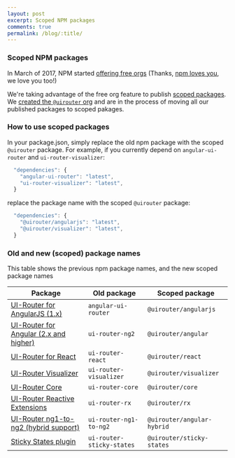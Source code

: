 ```yaml
---
layout: post
excerpt: Scoped NPM packages
comments: true
permalink: /blog/:title/
---
```



### Scoped NPM packages

In March of 2017, NPM started [offering free orgs](https://twitter.com/rockbot/status/844679739956592641) (Thanks, [npm loves you](https://twitter.com/npm_support), we love you too!)

We're taking advantage of the free org feature to publish [scoped packages](https://docs.npmjs.com/misc/scope).
We [created the `@uirouter` org](https://www.npmjs.com/org/uirouter/) and are in the process of moving all our published packages to scoped pakages.


### How to use scoped packages

In your package.json, simply replace the old npm package with the scoped `@uirouter` package.
For example, if you currently depend on `angular-ui-router` and `ui-router-visualizer`:

```js
  "dependencies": {
    "angular-ui-router": "latest",
    "ui-router-visualizer": "latest",
  }
```

replace the package name with the scoped `@uirouter` package:

```js
  "dependencies": {
    "@uirouter/angularjs": "latest",
    "@uirouter/visualizer": "latest",
  }
```

### Old and new (scoped) package names

This table shows the previous npm package names, and the new scoped package names

|Package|Old package|Scoped package|
|-------|-----------|--------------|
|[UI-Router for AngularJS (1.x)](https://github.com/angular-ui/ui-router/)|`angular-ui-router`|`@uirouter/angularjs`|
|[UI-Router for Angular (2.x and higher)](https://github.com/ui-router/angular)|`ui-router-ng2`|`@uirouter/angular`|
|[UI-Router for React](https://github.com/ui-router/react)|`ui-router-react`|`@uirouter/react`|
|[UI-Router Visualizer](https://github.com/ui-router/visualizer)|`ui-router-visualizer`|`@uirouter/visualizer`|
|[UI-Router Core](https://github.com/ui-router/core)|`ui-router-core`|`@uirouter/core`|
|[UI-Router Reactive Extensions](https://github.com/ui-router/rx)|`ui-router-rx`|`@uirouter/rx`|
|[UI-Router ng1-to-ng2 (hybrid support)](https://github.com/ui-router/ng1-to-ng2)|`ui-router-ng1-to-ng2`|`@uirouter/angular-hybrid`|
|[Sticky States plugin](https://github.com/ui-router/sticky-states)|`ui-router-sticky-states`|`@uirouter/sticky-states`|
